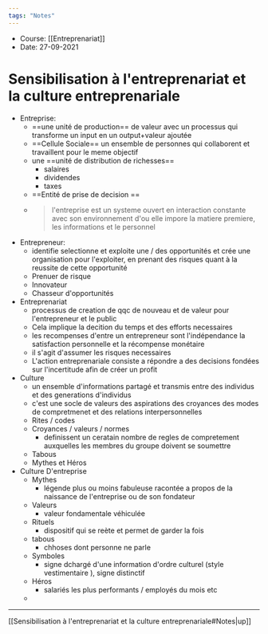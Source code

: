 ```yaml
---
tags: "Notes"
---
```


* Course: [[Entreprenariat]]
* Date: 27-09-2021 


# Sensibilisation à l'entreprenariat et la culture entreprenariale
* Entreprise: 
	* ==une unité de production== de valeur avec un processus qui transforme un input en un output+valeur ajoutée 
	* ==Cellule Sociale== un ensemble de personnes qui collaborent et travaillent  pour le meme objectif 
	* une ==unité de distribution de richesses== 
		* salaires 
		* dividendes 
		* taxes
	* ==Entité de prise de decision ==
	* > l'entreprise est un systeme ouvert en interaction constante avec son environnement d'ou elle impore la matiere premiere, les informations et le personnel 
* Entrepreneur: 
	* identifie selectionne et exploite une / des opportunités et crée une organisation pour l'exploiter, en prenant des risques quant à la reussite de cette opportunité 
	* Prenuer de risque 
	* Innovateur 
	* Chasseur d'opportunités 
* Entreprenariat 
	* processus de creation de qqc de nouveau et de valeur pour l'entrepreneur et le public 
	* Cela implique la decition du temps et des efforts necessaires 
	* les recompenses d'entre un entrepreneur sont l'indépendance la satisfaction personnelle et la récompense monétaire 
	* il s'agit d'assumer les risques necessaires 
	* L'action entreprenariale consiste a répondre a des decisions fondées sur l'incertitude afin de créer un profit 
* Culture 
	* un ensemble d'informations partagé et transmis entre des individus et des generations d'individus 
	* c'est une socle de valeurs des aspirations des croyances des modes de compretmenet et des relations interpersonnelles 
	* Rites / codes 
	* Croyances / valeurs / normes 
		* definissent un ceratain nombre de regles de compretement auxquelles les membres du groupe doivent se soumettre 
	* Tabous 
	* Mythes et Héros
* Culture D'entreprise 
	* Mythes
		* légende plus ou moins fabuleuse racontée a propos de la naissance de l'entreprise ou de son fondateur  
	* Valeurs 
		* valeur fondamentale véhiculée 
	* Rituels 
		* dispositif qui se reète et permet de garder la fois 
	* tabous 
		* chhoses dont personne ne parle 
	* Symboles 
		* signe dchargé d'une information d'ordre culturel (style vestimentaire ), signe distinctif 
	* Héros 
		* salariés les plus performants / employés du mois etc 
	* 





---
[[Sensibilisation à l'entreprenariat et la culture entreprenariale#Notes|up]]